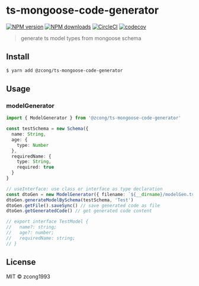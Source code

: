 # ts-mongoose-code-generator

[![NPM version](https://img.shields.io/npm/v/@zcong/ts-mongoose-code-generator.svg?style=flat)](https://npmjs.com/package/@zcong/ts-mongoose-code-generator) [![NPM downloads](https://img.shields.io/npm/dm/@zcong/ts-mongoose-code-generator.svg?style=flat)](https://npmjs.com/package/@zcong/ts-mongoose-code-generator) [![CircleCI](https://circleci.com/gh/zcong1993/ts-mongoose-code-generator/tree/master.svg?style=shield)](https://circleci.com/gh/zcong1993/ts-mongoose-code-generator/tree/master) [![codecov](https://codecov.io/gh/zcong1993/ts-mongoose-code-generator/branch/master/graph/badge.svg)](https://codecov.io/gh/zcong1993/ts-mongoose-code-generator)

> generate ts model types from mongoose schema

## Install

```bash
$ yarn add @zcong/ts-mongoose-code-generator
```

## Usage

### modelGenerator

```ts
import { ModelGenerator } from '@zcong/ts-mongoose-code-generator'

const testSchema = new Schema({
  name: String,
  age: {
    type: Number
  },
  requiredName: {
    type: String,
    required: true
  }
}

// useInterface: use class or interface as type declaration
const dtoGen = new ModelGenerator({ filename: `${__dirname}/modelGen.ts`, useInterface: true })
dtoGen.generateModelBySchema(testSchema, 'Test')
dtoGen.getFile().saveSync() // save generated code as file
dtoGen.getGeneratedCode() // get generated code content

// export interface TestModel {
//   name?: string;
//   age?: number;
//   requiredName: string;
// }
```

## License

MIT &copy; zcong1993

